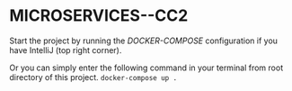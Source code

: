 # MICROSERVICES--CC2

Start the project by running the _DOCKER-COMPOSE_ configuration if you have IntelliJ (top right corner).

Or you can simply enter the following command in your terminal from root directory of this project.
`docker-compose up .`